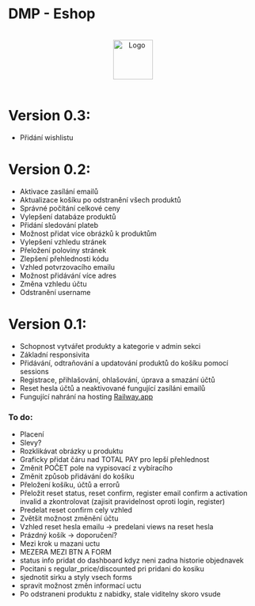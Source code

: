 # DMP - Eshop

<!-- PROJECT LOGO -->
<br />
<div align="center">
  <a href="https://github.com/othneildrew/Best-README-Template">
    <img src="" alt="Logo" width="80" height="80">
  </a>
</div>
<br />

# Version 0.3:
- Přidání wishlistu

# Version 0.2:
- Aktivace zasílání emailů
- Aktualizace košíku po odstranění všech produktů
- Správné počítání celkové ceny
- Vylepšení databáze produktů
- Přidání sledování plateb
- Možnost přidat více obrázků k produktům
- Vylepšení vzhledu stránek
- Přeložení poloviny stránek
- Zlepšení přehlednosti kódu
- Vzhled potvrzovacího emailu
- Možnost přidávání více adres
- Změna vzhledu účtu
- Odstranění username

# Version 0.1:
- Schopnost vytvářet produkty a kategorie v admin sekci
- Základní responsivita
- Přidávání, odtraňování a updatování produktů do košíku pomocí sessions
- Registrace, přihlašování, ohlašování, úprava a smazání účtů 
- Reset hesla účtů a neaktivované fungující zasíláni emailů
- Fungující nahrání na hosting <a href="https://web-production-c8c7.up.railway.app/">Railway.app</a>

### To do:
- Placení
- Slevy?
- Rozklikávat obrázky u produktu
- Graficky přidat čáru nad TOTAL PAY pro lepší přehlednost
- Změnit POČET pole na vypisovací z vybíracího
- Změnit způsob přidávání do košíku
- Přeložení košíku, účtů a errorů
- Přeložit reset status, reset confirm, register email confirm a activation invalid a zkontrolovat (zajisit pravidelnost oproti login, register)
- Predelat reset confirm cely vzhled
- Zvětšit možnost změnění účtu
- Vzhled reset hesla emailu -> predelani views na reset hesla
- Prázdný košík -> doporučení?
- Mezi krok u mazani uctu
- MEZERA MEZI BTN A FORM
- status info pridat do dashboard kdyz neni zadna historie objednavek
- Pocitani s regular_price/discounted pri pridani do kosiku
- sjednotit sirku a styly vsech forms
- spravit možnost změn informací uctu
- Po odstraneni produktu z nabidky, stale viditelny skoro vsude
